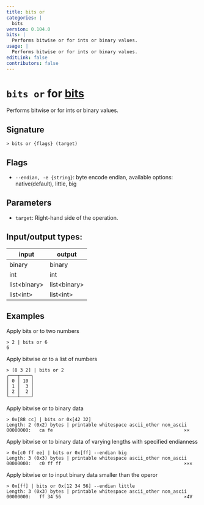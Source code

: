 ```yaml
---
title: bits or
categories: |
  bits
version: 0.104.0
bits: |
  Performs bitwise or for ints or binary values.
usage: |
  Performs bitwise or for ints or binary values.
editLink: false
contributors: false
---
```

<!-- This file is automatically generated. Please edit the command in https://github.com/nushell/nushell instead. -->

# `bits or` for [bits](/commands/categories/bits.md)

<div class='command-title'>Performs bitwise or for ints or binary values.</div>

## Signature

```> bits or {flags} (target)```

## Flags

 -  `--endian, -e {string}`: byte encode endian, available options: native(default), little, big

## Parameters

 -  `target`: Right-hand side of the operation.


## Input/output types:

| input        | output       |
| ------------ | ------------ |
| binary       | binary       |
| int          | int          |
| list\<binary\> | list\<binary\> |
| list\<int\>    | list\<int\>    |
## Examples

Apply bits or to two numbers
```nu
> 2 | bits or 6
6
```

Apply bitwise or to a list of numbers
```nu
> [8 3 2] | bits or 2
╭───┬────╮
│ 0 │ 10 │
│ 1 │  3 │
│ 2 │  2 │
╰───┴────╯

```

Apply bitwise or to binary data
```nu
> 0x[88 cc] | bits or 0x[42 32]
Length: 2 (0x2) bytes | printable whitespace ascii_other non_ascii
00000000:   ca fe                                                ××

```

Apply bitwise or to binary data of varying lengths with specified endianness
```nu
> 0x[c0 ff ee] | bits or 0x[ff] --endian big
Length: 3 (0x3) bytes | printable whitespace ascii_other non_ascii
00000000:   c0 ff ff                                             ×××

```

Apply bitwise or to input binary data smaller than the operor
```nu
> 0x[ff] | bits or 0x[12 34 56] --endian little
Length: 3 (0x3) bytes | printable whitespace ascii_other non_ascii
00000000:   ff 34 56                                             ×4V

```
